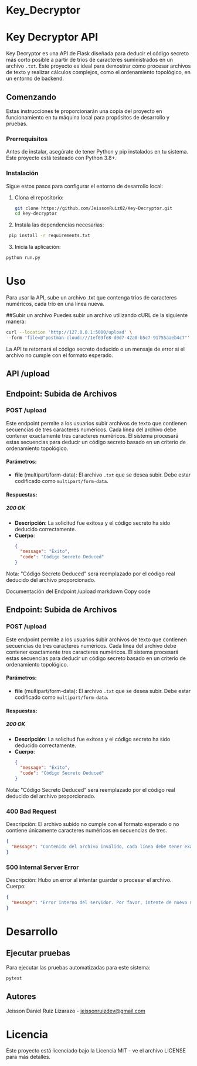 # Key_Decryptor
 
# Key Decryptor API

Key Decryptor es una API de Flask diseñada para deducir el código secreto más corto posible a partir de tríos de caracteres suministrados en un archivo `.txt`. Este proyecto es ideal para demostrar cómo procesar archivos de texto y realizar cálculos complejos, como el ordenamiento topológico, en un entorno de backend.

## Comenzando

Estas instrucciones te proporcionarán una copia del proyecto en funcionamiento en tu máquina local para propósitos de desarrollo y pruebas.

### Prerrequisitos

Antes de instalar, asegúrate de tener Python y pip instalados en tu sistema. Este proyecto está testeado con Python 3.8+.

### Instalación

Sigue estos pasos para configurar el entorno de desarrollo local:

1. Clona el repositorio:
   ```bash
   git clone https://github.com/JeissonRuiz02/Key-Decryptor.git
   cd key-decryptor
   
2. Instala las dependencias necesarias:
```bash
 pip install -r requirements.txt
```
3. Inicia la aplicación:
 ```bash
python run.py
 ```
# Uso
Para usar la API, sube un archivo .txt que contenga tríos de caracteres numéricos, cada trío en una línea nueva.

##Subir un archivo
Puedes subir un archivo utilizando cURL de la siguiente manera:
```bash
curl --location 'http://127.0.0.1:5000/upload' \
--form 'file=@"postman-cloud:///1ef03fe8-d0d7-42a0-b5c7-91755aaeb4c7"'
```
La API te retornará el código secreto deducido o un mensaje de error si el archivo no cumple con el formato esperado.

## API /upload

## Endpoint: Subida de Archivos

### POST /upload

Este endpoint permite a los usuarios subir archivos de texto que contienen secuencias de tres caracteres numéricos. Cada línea del archivo debe contener exactamente tres caracteres numéricos. El sistema procesará estas secuencias para deducir un código secreto basado en un criterio de ordenamiento topológico.

#### Parámetros:

- **file** (multipart/form-data): El archivo `.txt` que se desea subir. Debe estar codificado como `multipart/form-data`.

#### Respuestas:

##### 200 OK
- **Descripción**: La solicitud fue exitosa y el código secreto ha sido deducido correctamente.
- **Cuerpo**:
  ```json
  {
    "message": "Éxito",
    "code": "Código Secreto Deduced"
  }

Nota: "Código Secreto Deduced" será reemplazado por el código real deducido del archivo proporcionado.



Documentación del Endpoint /upload
markdown
Copy code
## Endpoint: Subida de Archivos

### POST /upload

Este endpoint permite a los usuarios subir archivos de texto que contienen secuencias de tres caracteres numéricos. Cada línea del archivo debe contener exactamente tres caracteres numéricos. El sistema procesará estas secuencias para deducir un código secreto basado en un criterio de ordenamiento topológico.

#### Parámetros:

- **file** (multipart/form-data): El archivo `.txt` que se desea subir. Debe estar codificado como `multipart/form-data`.

#### Respuestas:

##### 200 OK
- **Descripción**: La solicitud fue exitosa y el código secreto ha sido deducido correctamente.
- **Cuerpo**:
  ```json
  {
    "message": "Éxito",
    "code": "Código Secreto Deduced"
  }
  ```
Nota: "Código Secreto Deduced" será reemplazado por el código real deducido del archivo proporcionado.

### 400 Bad Request
Descripción: El archivo subido no cumple con el formato esperado o no contiene únicamente caracteres numéricos en secuencias de tres.
```json
{
  "message": "Contenido del archivo inválido, cada línea debe tener exactamente 3 caracteres numéricos"
}
```
### 500 Internal Server Error
Descripción: Hubo un error al intentar guardar o procesar el archivo.
Cuerpo:
```json
{
  "message": "Error interno del servidor. Por favor, intente de nuevo más tarde."
}
```

# Desarrollo
## Ejecutar pruebas
Para ejecutar las pruebas automatizadas para este sistema:
```bash
pytest
```
## Autores
Jeisson Daniel Ruiz Lizarazo - jeissonruizdev@gmail.com

# Licencia
 Este proyecto está licenciado bajo la Licencia MIT - ve el archivo LICENSE para más detalles.
